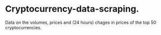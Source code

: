 # Cryptocurrency-data-scraping.
Data on the volumes, prices and (24 hours) chages in prices of the top 50 cryptocurrencies.
